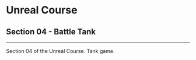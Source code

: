 # Unreal Course #
## Section 04 - Battle Tank ##

****

Section 04 of the Unreal Course. Tank game.
